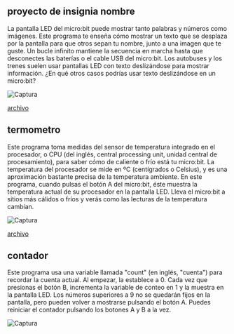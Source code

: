 ## proyecto de insignia nombre
La pantalla LED del micro:bit puede mostrar tanto palabras y números como imágenes.
Este programa te enseña cómo mostrar un texto que se desplaza por la pantalla para que otros sepan tu nombre, junto a una imagen que te guste.
Un bucle infinito mantiene la secuencia en marcha hasta que desconectes las baterías o el cable USB del micro:bit.
Los autobuses y los trenes suelen usar pantallas LED con texto deslizándose para mostrar información. ¿En qué otros casos podrías usar texto deslizándose en un micro:bit?

![Captura](https://user-images.githubusercontent.com/114906901/208541953-e5ebc1fb-ffec-4d89-bd77-1a1e69c8dc6e.PNG)

[archivo](https://github.com/darkrayo97/microbit/blob/740ee41d4460ddec23f62dab9dfee07e9612cb90/microbit-modulo3%20(4).hex)

## termometro
Este programa toma medidas del sensor de temperatura integrado en el procesador, o CPU (del inglés, central processing unit, unidad central de procesamiento), para saber cómo de caliente o frío está tu micro:bit.
La temperatura del procesador se mide en ºC (centígrados o Celsius), y es una aproximación bastante precisa de la temperatura ambiente.
En este programa, cuando pulsas el botón A del micro:bit, éste muestra la temperatura actual de su procesador en la pantalla LED.
Lleva el micro:bit a sitios más cálidos o fríos y verás como las lecturas de la temperatura cambian.

![Captura](https://user-images.githubusercontent.com/114906901/208542631-2af40517-3b0d-4099-9e1c-e35a57c03a91.PNG)

[archivo](https://github.com/darkrayo97/microbit/blob/c59e98dec061013628826b9c643f7f2cbed3fd0a/microbit-modulo3%20(3).hex)

## contador 
Este programa usa una variable llamada "count" (en inglés, "cuenta") para recordar la cuenta actual.
Al empezar, la establece a 0.
Cada vez que presionas el botón B, incrementa la variable de conteo en 1 y la muestra en la pantalla LED.
Los números superiores a 9 no se quedarán fijos en la pantalla, pero pueden volver a mostrarse pulsando el botón A.
Puedes reiniciar el contador pulsando los botones A y B a la vez.

![Captura](https://user-images.githubusercontent.com/114906901/208547131-b9717296-d5cb-4b21-9ce8-31f28d30b33b.PNG)
